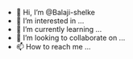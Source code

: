 - 👋 Hi, I’m @Balaji-shelke
- 👀 I’m interested in ...
- 🌱 I’m currently learning ...
- 💞️ I’m looking to collaborate on ...
- 📫 How to reach me ...

<!---
Balaji-shelke/Balaji-shelke is a ✨ special ✨ repository because its `README.md` (this file) appears on your GitHub profile.
You can click the Preview link to take a look at your changes.
--->

